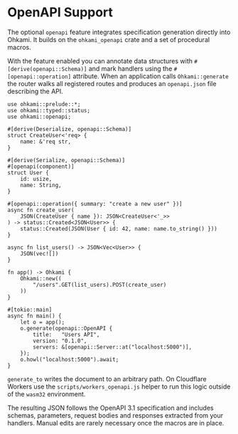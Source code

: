 # OpenAPI Support

The optional `openapi` feature integrates specification generation directly into Ohkami.
It builds on the `ohkami_openapi` crate and a set of procedural macros.

With the feature enabled you can annotate data structures with
`#[derive(openapi::Schema)]` and mark handlers using the `#[openapi::operation]`
attribute.  When an application calls `Ohkami::generate` the router walks all
registered routes and produces an `openapi.json` file describing the API.

```rust,ignore
use ohkami::prelude::*;
use ohkami::typed::status;
use ohkami::openapi;

#[derive(Deserialize, openapi::Schema)]
struct CreateUser<'req> {
    name: &'req str,
}

#[derive(Serialize, openapi::Schema)]
#[openapi(component)]
struct User {
    id: usize,
    name: String,
}

#[openapi::operation({ summary: "create a new user" })]
async fn create_user(
    JSON(CreateUser { name }): JSON<CreateUser<'_>>
) -> status::Created<JSON<User>> {
    status::Created(JSON(User { id: 42, name: name.to_string() }))
}

async fn list_users() -> JSON<Vec<User>> {
    JSON(vec![])
}

fn app() -> Ohkami {
    Ohkami::new((
        "/users".GET(list_users).POST(create_user)
    ))
}

#[tokio::main]
async fn main() {
    let o = app();
    o.generate(openapi::OpenAPI {
        title:   "Users API",
        version: "0.1.0",
        servers: &[openapi::Server::at("localhost:5000")],
    });
    o.howl("localhost:5000").await;
}
```

`generate_to` writes the document to an arbitrary path.  On Cloudflare Workers
use the `scripts/workers_openapi.js` helper to run this logic outside of the
`wasm32` environment.

The resulting JSON follows the OpenAPI 3.1 specification and includes schemas,
parameters, request bodies and responses extracted from your handlers.  Manual
edits are rarely necessary once the macros are in place.
